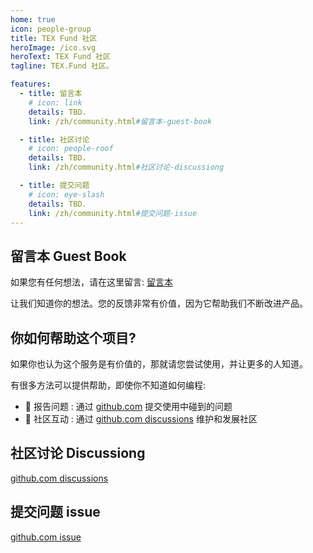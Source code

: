 ```yaml
---
home: true
icon: people-group
title: TEX Fund 社区
heroImage: /ico.svg
heroText: TEX Fund 社区
tagline: TEX.Fund 社区。

features:
  - title: 留言本
    # icon: link
    details: TBD. 
    link: /zh/community.html#留言本-guest-book

  - title: 社区讨论
    # icon: people-roof
    details: TBD.
    link: /zh/community.html#社区讨论-discussiong

  - title: 提交问题
    # icon: eye-slash
    details: TBD. 
    link: /zh/community.html#提交问题-issue
---
```


## 留言本 Guest Book
如果您有任何想法，请在这里留言: [留言本](https://github.com/TEX-Fund/TEXFundWeb/discussions/1)

让我们知道你的想法。您的反馈非常有价值，因为它帮助我们不断改进产品。

## 你如何帮助这个项目?
如果你也认为这个服务是有价值的，那就请您尝试使用，并让更多的人知道。

有很多方法可以提供帮助，即使你不知道如何编程:  
- 🐛 报告问题 : 通过 [github.com](https://github.com/TEX-Fund/TEXFundWeb/issues)  提交使用中碰到的问题 
- 📆 社区互动 : 通过 [github.com discussions](https://github.com/TEX-Fund/TEXFundWeb/discussions) 维护和发展社区 


## 社区讨论 Discussiong
[github.com discussions](https://github.com/TEX-Fund/TEXFundWeb/discussions)

## 提交问题 issue
[github.com issue](https://github.com/TEX-Fund/TEXFundWeb/issues)
